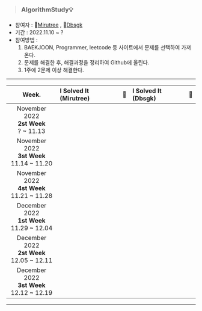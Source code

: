 >###  AlgorithmStudy💡 
#### 
 - 참여자 : 🐣[Mirutree](https://github.com/mirutree) , 🐤[Dbsgk](https://github.com/dbsgk)
 - 기간 : 2022.11.10 ~ ?
 - 참여방법 : 
    1. BAEKJOON, Programmer, leetcode 등 사이트에서 문제를 선택하여 가져온다.
    2. 문제를 해결한 후, 해결과정을 정리하여 Github에 올린다.
    3. 1주에 2문제 이상 해결한다.   
   
   
 ---
| Week. | I Solved It (Mirutree) |🥭| I Solved It (Dbsgk) |🥑|
|:-----:|:----------------|:----------------|:----------------|:-----------------|
| November 2022 <br> **2st Week** <br> ? ~ 11.13|||
| November 2022 <br> **3st Week** <br> 11.14 ~ 11.20|||
| November 2022 <br> **4st Week** <br> 11.21 ~ 11.28|||
| December 2022 <br> **1st Week** <br> 11.29 ~ 12.04|||
| December 2022 <br> **2st Week** <br> 12.05 ~ 12.11|||
| December 2022 <br> **3st Week** <br> 12.12 ~ 12.19|||

---
